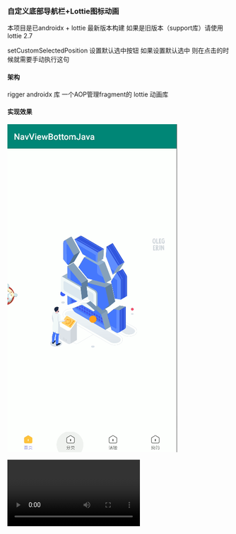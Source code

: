 ### 自定义底部导航栏+Lottie图标动画
本项目是已androidx + lottie 最新版本构建
如果是旧版本（support库）请使用lottie 2.7

setCustomSelectedPosition 设置默认选中按钮 如果设置默认选中 则在点击的时候就需要手动执行这句

#### 架构
rigger androidx 库 一个AOP管理fragment的
lottie  动画库

#### 实现效果

![Screenrecorder-2019-12-19-15-05-00-572](image\Screenrecorder-2019-12-19-15-05-00-572.png)

<video src="image\Screenrecorder-2019-12-19-15-05-00-572.mp4"></video>

